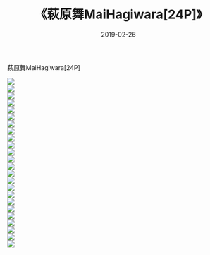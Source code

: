 ﻿---
layout: post
title:  《萩原舞MaiHagiwara[24P]》
date:   2019-02-26
img: http://pic.660000.xyz/1:/唯美/2019/萩原舞MaiHagiwara[24P]/000.jpg
categories: [美女, 清纯, 唯美]
---

萩原舞MaiHagiwara[24P]

  ![](http://pic.660000.xyz/1:/唯美/2019/萩原舞MaiHagiwara[24P]/001.jpg) <br> ![](http://pic.660000.xyz/1:/唯美/2019/萩原舞MaiHagiwara[24P]/002.jpg) <br> ![](http://pic.660000.xyz/1:/唯美/2019/萩原舞MaiHagiwara[24P]/003.jpg) <br> ![](http://pic.660000.xyz/1:/唯美/2019/萩原舞MaiHagiwara[24P]/004.jpg) <br> ![](http://pic.660000.xyz/1:/唯美/2019/萩原舞MaiHagiwara[24P]/005.jpg) <br> ![](http://pic.660000.xyz/1:/唯美/2019/萩原舞MaiHagiwara[24P]/006.jpg) <br> ![](http://pic.660000.xyz/1:/唯美/2019/萩原舞MaiHagiwara[24P]/007.jpg) <br> ![](http://pic.660000.xyz/1:/唯美/2019/萩原舞MaiHagiwara[24P]/008.jpg) <br> ![](http://pic.660000.xyz/1:/唯美/2019/萩原舞MaiHagiwara[24P]/009.jpg) <br> ![](http://pic.660000.xyz/1:/唯美/2019/萩原舞MaiHagiwara[24P]/010.jpg) <br> ![](http://pic.660000.xyz/1:/唯美/2019/萩原舞MaiHagiwara[24P]/011.jpg) <br> ![](http://pic.660000.xyz/1:/唯美/2019/萩原舞MaiHagiwara[24P]/012.jpg) <br> ![](http://pic.660000.xyz/1:/唯美/2019/萩原舞MaiHagiwara[24P]/013.jpg) <br> ![](http://pic.660000.xyz/1:/唯美/2019/萩原舞MaiHagiwara[24P]/014.jpg) <br> ![](http://pic.660000.xyz/1:/唯美/2019/萩原舞MaiHagiwara[24P]/015.jpg) <br> ![](http://pic.660000.xyz/1:/唯美/2019/萩原舞MaiHagiwara[24P]/016.jpg) <br> ![](http://pic.660000.xyz/1:/唯美/2019/萩原舞MaiHagiwara[24P]/017.jpg) <br> ![](http://pic.660000.xyz/1:/唯美/2019/萩原舞MaiHagiwara[24P]/018.jpg) <br> ![](http://pic.660000.xyz/1:/唯美/2019/萩原舞MaiHagiwara[24P]/019.jpg) <br> ![](http://pic.660000.xyz/1:/唯美/2019/萩原舞MaiHagiwara[24P]/020.jpg) <br> ![](http://pic.660000.xyz/1:/唯美/2019/萩原舞MaiHagiwara[24P]/021.jpg) <br> ![](http://pic.660000.xyz/1:/唯美/2019/萩原舞MaiHagiwara[24P]/022.jpg) <br> ![](http://pic.660000.xyz/1:/唯美/2019/萩原舞MaiHagiwara[24P]/023.jpg) <br> ![](http://pic.660000.xyz/1:/唯美/2019/萩原舞MaiHagiwara[24P]/024.jpg) <br>
